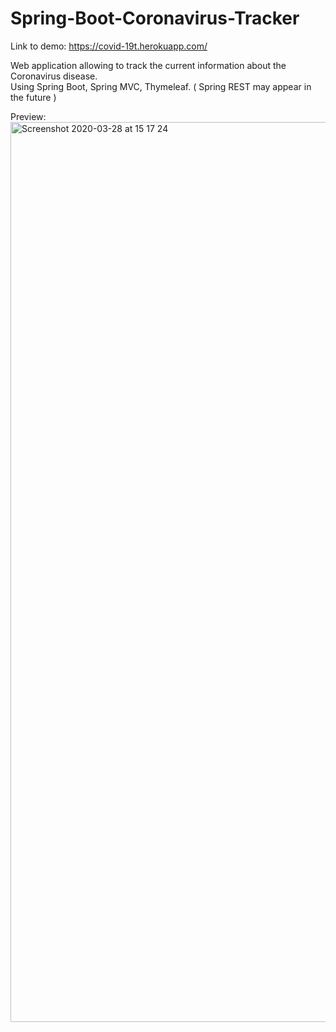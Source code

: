 # Spring-Boot-Coronavirus-Tracker

Link to demo:  https://covid-19t.herokuapp.com/

Web application allowing to track the current information about the Coronavirus disease.\
Using Spring Boot, Spring MVC, Thymeleaf. ( Spring REST may appear in the future )

Preview:
<img width="1440" alt="Screenshot 2020-03-28 at 15 17 24" src="https://user-images.githubusercontent.com/51510790/77823928-5865d580-7107-11ea-8888-c7bd938904c0.png">
